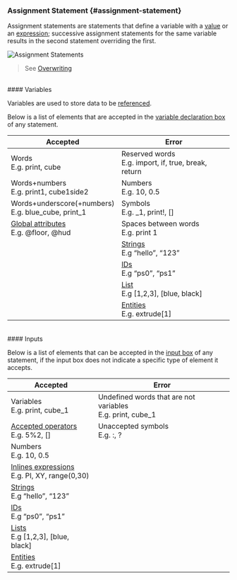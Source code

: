 ### Assignment Statement {#assignment-statement}

Assignment statements are statements that define a variable with a [value](Values.md) or an [expression](Expression.md); successive assignment statements for the same variable results in the second statement overriding the first.

![Assignment Statements](../assets/chapter_3_assets/AssignmentStatement.png)

>See [Overwriting](Rules.md) <br>

<br>
#### Variables

 Variables are used to store data to be [referenced](/chapter_3_procedures/Rules.md). 
 
 Below is a list of elements that are accepted in the [variable declaration box](../chapter_1_mobius_interface/procedure_line.md) of any statement.

| Accepted | Error |
| --- | --- |
| Words <br>E.g. print, cube | Reserved words<br>E.g. import, if, true, break, return |
| Words+numbers <br>E.g. print1, cube1side2 | Numbers <br>E.g. 10, 0.5 |
| Words+underscore(+numbers) <br>E.g. blue_cube, print_1 | Symbols <br>E.g. _1, print!, [] |
| [Global attributes](../chapter_2_geo-info_data_model/User_Defined_Attributes.md) <br>E.g. @floor, @hud | Spaces between words<br>E.g. print 1 |
|  | [Strings](Values.md)<br>E.g “hello”, “123” |
|  | [IDs](../chapter_2_geo-info_data_model/Position.md)<br>E.g “ps0”, “ps1” |
|  | [List](List.md)<br>E.g [1,2,3], [blue, black] |
|  | [Entities](../chapter_2_geo-info_data_model/Entities.md)<br>E.g. extrude[1] |

<br>
#### Inputs

Below is a list of elements that can be accepted in the [input box](Inputs.md) of any statement, if the input box does not indicate a specific type of element it accepts.

| Accepted | Error |
| --- | --- |
| Variables<br>E.g. print, cube_1 | Undefined words that are not variables<br>E.g. print, cube_1 |
| [Accepted operators](Symbols.md)<br>E.g. 5%2, [] | Unaccepted symbols<br>E.g. :, ? |
| Numbers<br>E.g. 10, 0.5 |  |
| [Inlines expressions](Symbols.md)<br>E.g. PI, XY, range(0,30) |  |
| [Strings](Values.md)<br>E.g “hello”, “123” |  |
| [IDs](../chapter_2_geo-info_data_model/Default_Attributes.md)<br>E.g “ps0”, “ps1” |  |
| [Lists](List.md)<br>E.g [1,2,3], [blue, black] |  |
| [Entities](../chapter_2_geo-info_data_model/Entities.md)<br>E.g. extrude[1] |         |

